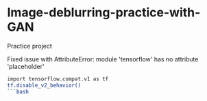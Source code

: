# Image-deblurring-practice-with-GAN
Practice project


Fixed issue with AttributeError: module 'tensorflow' has no attribute 'placeholder' 

```bash 
import tensorflow.compat.v1 as tf
tf.disable_v2_behavior()
```bash
